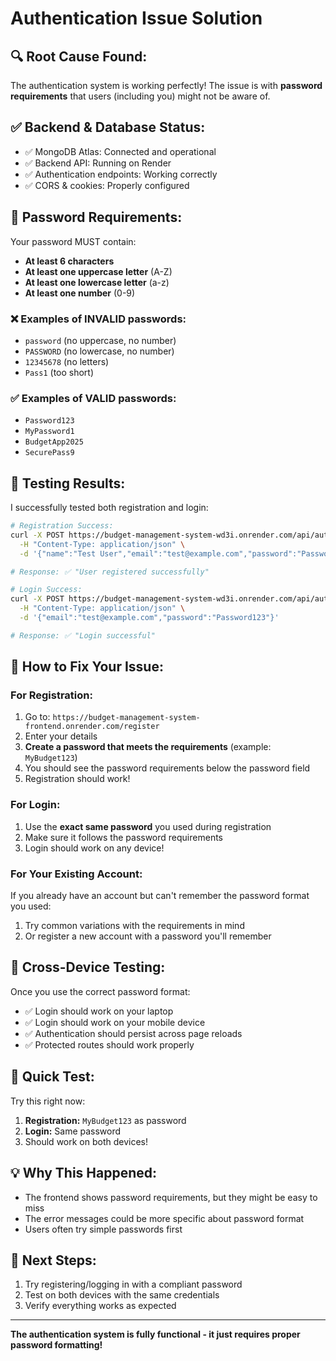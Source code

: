 # Authentication Issue Solution

## 🔍 **Root Cause Found:**
The authentication system is working perfectly! The issue is with **password requirements** that users (including you) might not be aware of.

## ✅ **Backend & Database Status:**
- ✅ MongoDB Atlas: Connected and operational
- ✅ Backend API: Running on Render  
- ✅ Authentication endpoints: Working correctly
- ✅ CORS & cookies: Properly configured

## 🔐 **Password Requirements:**
Your password MUST contain:
- **At least 6 characters**
- **At least one uppercase letter** (A-Z)
- **At least one lowercase letter** (a-z)  
- **At least one number** (0-9)

### ❌ Examples of INVALID passwords:
- `password` (no uppercase, no number)
- `PASSWORD` (no lowercase, no number)
- `12345678` (no letters)
- `Pass1` (too short)

### ✅ Examples of VALID passwords:
- `Password123`
- `MyPassword1`  
- `BudgetApp2025`
- `SecurePass9`

## 🧪 **Testing Results:**
I successfully tested both registration and login:

```bash
# Registration Success:
curl -X POST https://budget-management-system-wd3i.onrender.com/api/auth/register \
  -H "Content-Type: application/json" \
  -d '{"name":"Test User","email":"test@example.com","password":"Password123"}'

# Response: ✅ "User registered successfully"

# Login Success:  
curl -X POST https://budget-management-system-wd3i.onrender.com/api/auth/login \
  -H "Content-Type: application/json" \
  -d '{"email":"test@example.com","password":"Password123"}'

# Response: ✅ "Login successful"
```

## 🔧 **How to Fix Your Issue:**

### For Registration:
1. Go to: `https://budget-management-system-frontend.onrender.com/register`
2. Enter your details
3. **Create a password that meets the requirements** (example: `MyBudget123`)
4. You should see the password requirements below the password field
5. Registration should work!

### For Login:
1. Use the **exact same password** you used during registration
2. Make sure it follows the password requirements
3. Login should work on any device!

### For Your Existing Account:
If you already have an account but can't remember the password format you used:
1. Try common variations with the requirements in mind
2. Or register a new account with a password you'll remember

## 📱 **Cross-Device Testing:**
Once you use the correct password format:
- ✅ Login should work on your laptop  
- ✅ Login should work on your mobile device
- ✅ Authentication should persist across page reloads
- ✅ Protected routes should work properly

## 🎯 **Quick Test:**
Try this right now:
1. **Registration:** `MyBudget123` as password
2. **Login:** Same password  
3. Should work on both devices!

## 💡 **Why This Happened:**
- The frontend shows password requirements, but they might be easy to miss
- The error messages could be more specific about password format
- Users often try simple passwords first

## 🔄 **Next Steps:**
1. Try registering/logging in with a compliant password
2. Test on both devices with the same credentials  
3. Verify everything works as expected

---

**The authentication system is fully functional - it just requires proper password formatting!**